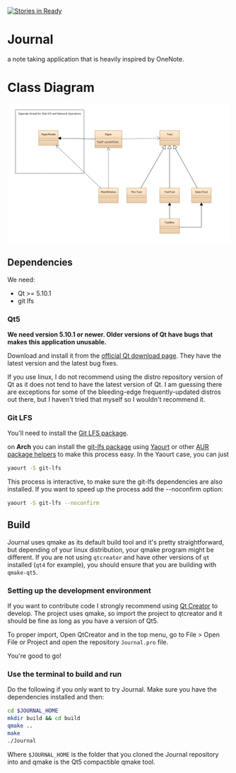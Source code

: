 [![Stories in Ready](https://badge.waffle.io/lordadamson/Journal.png?label=ready&title=Ready)](https://waffle.io/lordadamson/Journal)
# Journal
a note taking application that is heavily inspired by OneNote.

# Class Diagram
![Class Diagram](/uml.png)

## Dependencies

We need:
* Qt >= 5.10.1
* git lfs

### Qt5
**We need version 5.10.1 or newer. Older versions of Qt have bugs that makes this application unusable.**

Download and install it from the [official Qt download page](https://www.qt.io/download-open-source/). They have the latest version and the latest bug fixes.

If you use linux, I do not recommend using the distro repository version of Qt as it does not tend to have the latest version of Qt. I am guessing there are exceptions for some of the bleeding-edge frequently-updated distros out there, but I haven't tried that myself so I wouldn't recommend it.

### Git LFS
You'll need to install the [Git LFS package](https://git-lfs.github.com/).

on **Arch** you can install the [git-lfs package](https://aur.archlinux.org/packages/git-lfs/) using [Yaourt](https://archlinux.fr/yaourt-en) or other [AUR package helpers](https://wiki.archlinux.org/index.php/AUR_helpers) to make this
process easy. In the Yaourt case, you can just

```bash
yaourt -S git-lfs
```

This process is interactive, to make sure the git-lfs dependencies are also installed.
If you want to speed up the process add the --noconfirm option:

```bash
yaourt -S git-lfs --noconfirm
```

## Build

Journal uses qmake as its default build tool and it's pretty straightforward, but depending of your linux distribution,
your qmake program might be different. If you are not using `qtcreator` and have other versions of `qt` installed
(`qt4` for example), you should ensure that you are building with `qmake-qt5`.


### Setting up the development environment
If you want to contribute code I strongly recommend using [Qt Creator](https://www.qt.io/ide/) to develop.
The project uses qmake, so import the project to qtcreator and it should be fine as long as you have a version of Qt5.

To proper import, Open QtCreator and in the top menu, go to File > Open File or Project and open the repository `Journal.pro` file.

You're good to go!

### Use the terminal to build and run
Do the following if you only want to try Journal.
Make sure you have the dependencies installed and then:

```bash
cd $JOURNAL_HOME
mkdir build && cd build
qmake ..
make
./Journal
```

Where `$JOURNAL_HOME` is the folder that you cloned the Journal repository into and qmake is the Qt5 compactible qmake tool.
